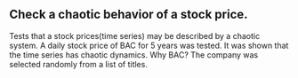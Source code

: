 ## Check a chaotic behavior of a stock price.

Tests that a stock prices(time series) may be described by a chaotic system.
A daily stock price of BAC for 5 years was tested. It was shown that the time series has chaotic dynamics.
Why BAC? The company was selected randomly from a list of titles.

